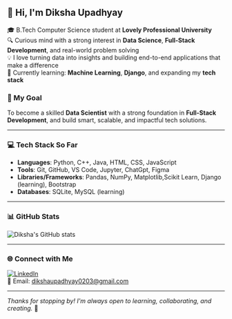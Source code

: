 ## 👋 Hi, I'm Diksha Upadhyay

🎓 B.Tech Computer Science student at **Lovely Professional University**  
🔍 Curious mind with a strong interest in **Data Science**, **Full-Stack Development**, and real-world problem solving  
💡 I love turning data into insights and building end-to-end applications that make a difference  
🌱 Currently learning: **Machine Learning**, **Django**, and expanding my **tech stack**

### 🎯 My Goal
To become a skilled **Data Scientist** with a strong foundation in **Full-Stack Development**, and build smart, scalable, and impactful tech solutions.

---

### 💻 Tech Stack So Far
- **Languages**: Python, C++, Java, HTML, CSS, JavaScript
- **Tools**: Git, GitHub, VS Code, Jupyter, ChatGpt, Figma 
- **Libraries/Frameworks**: Pandas, NumPy, Matplotlib,Scikit Learn, Django (learning), Bootstrap
- **Databases**: SQLite, MySQL (learning)

---

### 📊 GitHub Stats
![Diksha's GitHub stats](https://github-readme-stats.vercel.app/api?username=dikshaupadhyay&show_icons=true&theme=radical)

---

### 🌐 Connect with Me
[![LinkedIn](https://img.shields.io/badge/-LinkedIn-blue?style=flat&logo=linkedin)](https://www.linkedin.com/in/dikshaupadhyay020300/)  
📧 Email: dikshaupadhyay0203@gmail.com

---

*Thanks for stopping by! I'm always open to learning, collaborating, and creating.* 🚀


<!--
**dikshaupadhyay0203/dikshaupadhyay0203** is a ✨ _special_ ✨ repository because its `README.md` (this file) appears on your GitHub profile.

Here are some ideas to get you started:

- 🔭 I’m currently working on ...
- 🌱 I’m currently learning ...
- 👯 I’m looking to collaborate on ...
- 🤔 I’m looking for help with ...
- 💬 Ask me about ...
- 📫 How to reach me: ...
- 😄 Pronouns: ...
- ⚡ Fun fact: ...
-->
